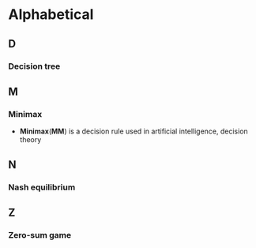 # Alphabetical
## D
### Decision tree
## M 
### Minimax 
- **Minimax**(**MM**) is a decision rule used in artificial intelligence, decision theory
## N
### Nash equilibrium
## Z
### Zero-sum game